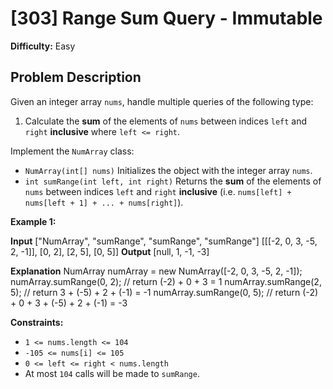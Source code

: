 # [303] Range Sum Query - Immutable

**Difficulty:** Easy

## Problem Description

Given an integer array `nums`, handle multiple queries of the following type:

1.  Calculate the **sum** of the elements of `nums` between indices `left` and `right` **inclusive** where `left <= right`.

Implement the `NumArray` class:

*   `NumArray(int[] nums)` Initializes the object with the integer array `nums`.
*   `int sumRange(int left, int right)` Returns the **sum** of the elements of `nums` between indices `left` and `right` **inclusive** (i.e. `nums[left] + nums[left + 1] + ... + nums[right]`).

**Example 1:**

**Input**
\["NumArray", "sumRange", "sumRange", "sumRange"\]
\[\[\[-2, 0, 3, -5, 2, -1\]\], \[0, 2\], \[2, 5\], \[0, 5\]\]
**Output**
\[null, 1, -1, -3\]

**Explanation**
NumArray numArray = new NumArray(\[-2, 0, 3, -5, 2, -1\]);
numArray.sumRange(0, 2); // return (-2) + 0 + 3 = 1
numArray.sumRange(2, 5); // return 3 + (-5) + 2 + (-1) = -1
numArray.sumRange(0, 5); // return (-2) + 0 + 3 + (-5) + 2 + (-1) = -3

**Constraints:**

*   `1 <= nums.length <= 104`
*   `-105 <= nums[i] <= 105`
*   `0 <= left <= right < nums.length`
*   At most `104` calls will be made to `sumRange`.